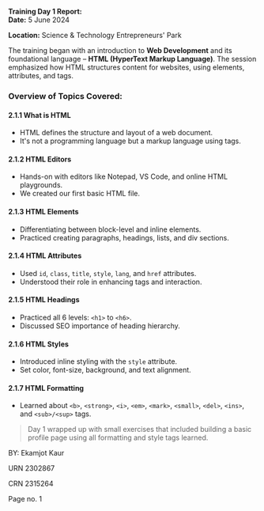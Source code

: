 **Training Day 1 Report:**  
**Date:** 5 June 2024

**Location:** Science & Technology Entrepreneurs' Park  

The training began with an introduction to **Web Development** and its foundational language – **HTML (HyperText Markup Language)**. The session emphasized how HTML structures content for websites, using elements, attributes, and tags.

### Overview of Topics Covered:

#### 2.1.1 What is HTML
- HTML defines the structure and layout of a web document.
- It's not a programming language but a markup language using tags.

#### 2.1.2 HTML Editors
- Hands-on with editors like Notepad, VS Code, and online HTML playgrounds.
- We created our first basic HTML file.

#### 2.1.3 HTML Elements
- Differentiating between block-level and inline elements.
- Practiced creating paragraphs, headings, lists, and div sections.

#### 2.1.4 HTML Attributes
- Used `id`, `class`, `title`, `style`, `lang`, and `href` attributes.
- Understood their role in enhancing tags and interaction.

#### 2.1.5 HTML Headings
- Practiced all 6 levels: `<h1>` to `<h6>`.
- Discussed SEO importance of heading hierarchy.

#### 2.1.6 HTML Styles
- Introduced inline styling with the `style` attribute.
- Set color, font-size, background, and text alignment.

#### 2.1.7 HTML Formatting
- Learned about `<b>`, `<strong>`, `<i>`, `<em>`, `<mark>`, `<small>`, `<del>`, `<ins>`, and `<sub>/<sup>` tags.

> Day 1 wrapped up with small exercises that included building a basic profile page using all formatting and style tags learned.

BY: Ekamjot Kaur 

URN 2302867

CRN 2315264

Page no. 1